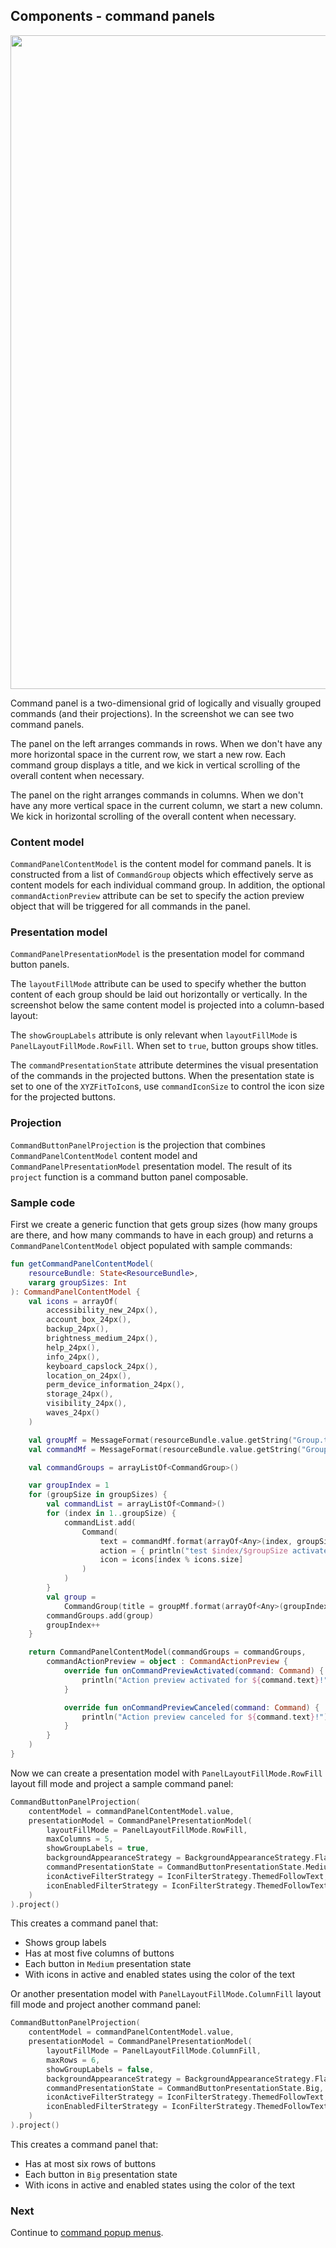 ## Components - command panels

<img src="https://raw.githubusercontent.com/kirill-grouchnikov/radiance/sunshine/docs/images/component/walkthrough/command-button-panels.png" width="1046" border=0/>

Command panel is a two-dimensional grid of logically and visually grouped commands (and their projections). In the screenshot we can see two command panels.

The panel on the left arranges commands in rows. When we don't have any more horizontal space in the current row, we start a new row. Each command group displays a title, and we kick in vertical scrolling of the overall content when necessary.

The panel on the right arranges commands in columns. When we don't have any more vertical space in the current column, we start a new column. We kick in horizontal scrolling of the overall content when necessary.

### Content model

`CommandPanelContentModel` is the content model for command panels. It is constructed from a list of `CommandGroup` objects which effectively serve as content models for each individual command group. In addition, the optional `commandActionPreview` attribute can be set to specify the action preview object that will be triggered for all commands in the panel.

### Presentation model

`CommandPanelPresentationModel` is the presentation model for command button panels.

The `layoutFillMode` attribute can be used to specify whether the button content of each group should be laid out horizontally or vertically. In the screenshot below the same content model is projected into a column-based layout:

The `showGroupLabels` attribute is only relevant when `layoutFillMode` is `PanelLayoutFillMode.RowFill`. When set to `true`, button groups show titles.

The `commandPresentationState` attribute determines the visual presentation of the commands in the projected buttons. When the presentation state is set to one of the `XYZFitToIcon`s, use `commandIconSize` to control the icon size for the projected buttons.

### Projection

`CommandButtonPanelProjection` is the projection that combines `CommandPanelContentModel` content model and `CommandPanelPresentationModel` presentation model. The result of its `project` function is a command button panel composable.

### Sample code

First we create a generic function that gets group sizes (how many groups are there, and how many commands to have in each group) and returns a `CommandPanelContentModel` object populated with sample commands:

```kotlin
fun getCommandPanelContentModel(
    resourceBundle: State<ResourceBundle>,
    vararg groupSizes: Int
): CommandPanelContentModel {
    val icons = arrayOf(
        accessibility_new_24px(),
        account_box_24px(),
        backup_24px(),
        brightness_medium_24px(),
        help_24px(),
        info_24px(),
        keyboard_capslock_24px(),
        location_on_24px(),
        perm_device_information_24px(),
        storage_24px(),
        visibility_24px(),
        waves_24px()
    )

    val groupMf = MessageFormat(resourceBundle.value.getString("Group.title"))
    val commandMf = MessageFormat(resourceBundle.value.getString("Group.entry"))

    val commandGroups = arrayListOf<CommandGroup>()

    var groupIndex = 1
    for (groupSize in groupSizes) {
        val commandList = arrayListOf<Command>()
        for (index in 1..groupSize) {
            commandList.add(
                Command(
                    text = commandMf.format(arrayOf<Any>(index, groupSize)),
                    action = { println("test $index/$groupSize activated!") },
                    icon = icons[index % icons.size]
                )
            )
        }
        val group =
            CommandGroup(title = groupMf.format(arrayOf<Any>(groupIndex)), commands = commandList)
        commandGroups.add(group)
        groupIndex++
    }

    return CommandPanelContentModel(commandGroups = commandGroups,
        commandActionPreview = object : CommandActionPreview {
            override fun onCommandPreviewActivated(command: Command) {
                println("Action preview activated for ${command.text}!")
            }

            override fun onCommandPreviewCanceled(command: Command) {
                println("Action preview canceled for ${command.text}!")
            }
        }
    )
}
```

Now we can create a presentation model with `PanelLayoutFillMode.RowFill` layout fill mode and project a sample command panel:

```kotlin
CommandButtonPanelProjection(
    contentModel = commandPanelContentModel.value,
    presentationModel = CommandPanelPresentationModel(
        layoutFillMode = PanelLayoutFillMode.RowFill,
        maxColumns = 5,
        showGroupLabels = true,
        backgroundAppearanceStrategy = BackgroundAppearanceStrategy.Flat,
        commandPresentationState = CommandButtonPresentationState.Medium,
        iconActiveFilterStrategy = IconFilterStrategy.ThemedFollowText,
        iconEnabledFilterStrategy = IconFilterStrategy.ThemedFollowText
    )
).project()
```

This creates a command panel that:
- Shows group labels
- Has at most five columns of buttons
- Each button in `Medium` presentation state
- With icons in active and enabled states using the color of the text

Or another presentation model with `PanelLayoutFillMode.ColumnFill` layout fill mode and project another command panel:

```kotlin
CommandButtonPanelProjection(
    contentModel = commandPanelContentModel.value,
    presentationModel = CommandPanelPresentationModel(
        layoutFillMode = PanelLayoutFillMode.ColumnFill,
        maxRows = 6,
        showGroupLabels = false,
        backgroundAppearanceStrategy = BackgroundAppearanceStrategy.Flat,
        commandPresentationState = CommandButtonPresentationState.Big,
        iconActiveFilterStrategy = IconFilterStrategy.ThemedFollowText,
        iconEnabledFilterStrategy = IconFilterStrategy.ThemedFollowText
    )
).project()
```

This creates a command panel that:
- Has at most six rows of buttons
- Each button in `Big` presentation state
- With icons in active and enabled states using the color of the text

### Next

Continue to [command popup menus](CommandPopupMenu.md).
